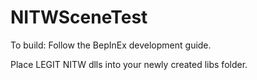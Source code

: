 # NITWSceneTest

To build: Follow the BepInEx development guide.

Place LEGIT NITW dlls into your newly created libs folder.
